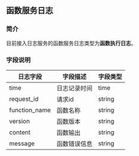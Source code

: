 ## 函数服务日志
### 简介
目前接入日志服务的函数服务日志类型为**函数执行日志**。

### 字段说明
日志字段 | 字段描述 | 字段类型
-- | -- | --
time | 日志记录时间 | time
request_id | 请求id | string
function_name | 函数名称 | string
version | 函数版本 | string
content | 函数输出 | string
message | 函数错误信息 | string
